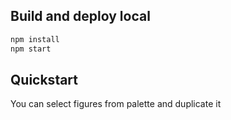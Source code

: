 ## Build and deploy local

```sh
npm install
npm start
```

## Quickstart

You can select figures from palette and duplicate it
